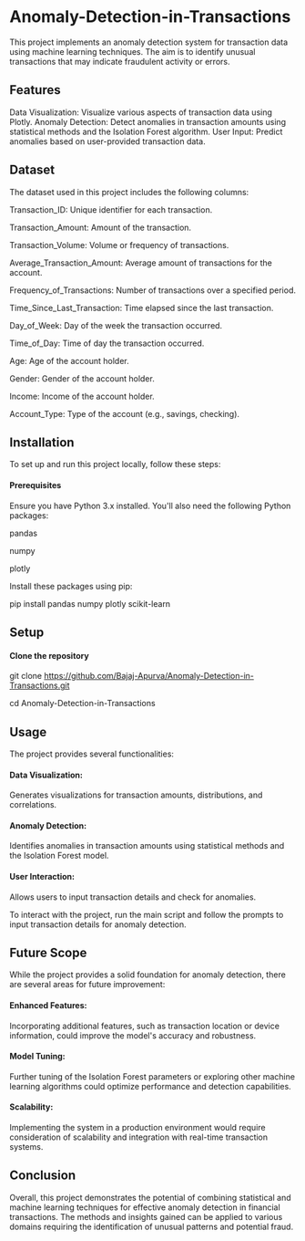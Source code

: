 # Anomaly-Detection-in-Transactions
This project implements an anomaly detection system for transaction data using machine learning techniques. The aim is to identify unusual transactions that may indicate fraudulent activity or errors.

## Features
Data Visualization: Visualize various aspects of transaction data using Plotly.
Anomaly Detection: Detect anomalies in transaction amounts using statistical methods and the Isolation Forest algorithm.
User Input: Predict anomalies based on user-provided transaction data.

## Dataset
The dataset used in this project includes the following columns:

Transaction_ID: Unique identifier for each transaction.

Transaction_Amount: Amount of the transaction.

Transaction_Volume: Volume or frequency of transactions.

Average_Transaction_Amount: Average amount of transactions for the account.

Frequency_of_Transactions: Number of transactions over a specified period.

Time_Since_Last_Transaction: Time elapsed since the last transaction.

Day_of_Week: Day of the week the transaction occurred.

Time_of_Day: Time of day the transaction occurred.

Age: Age of the account holder.

Gender: Gender of the account holder.

Income: Income of the account holder.

Account_Type: Type of the account (e.g., savings, checking).

## Installation
To set up and run this project locally, follow these steps:
#### Prerequisites
Ensure you have Python 3.x installed. You'll also need the following Python packages:

pandas

numpy

plotly

Install these packages using pip:

pip install pandas numpy plotly scikit-learn

## Setup
#### Clone the repository

git clone https://github.com/Bajaj-Apurva/Anomaly-Detection-in-Transactions.git

cd Anomaly-Detection-in-Transactions

## Usage
The project provides several functionalities:

#### Data Visualization:
Generates visualizations for transaction amounts, distributions, and correlations.

#### Anomaly Detection:
Identifies anomalies in transaction amounts using statistical methods and the Isolation Forest model.

#### User Interaction:
Allows users to input transaction details and check for anomalies.

To interact with the project, run the main script and follow the prompts to input transaction details for anomaly detection.

## Future Scope
While the project provides a solid foundation for anomaly detection, there are several areas for future improvement:

#### Enhanced Features:
Incorporating additional features, such as transaction location or device information, could improve the model's accuracy and robustness.

#### Model Tuning: 
Further tuning of the Isolation Forest parameters or exploring other machine learning algorithms could optimize performance and detection capabilities.

#### Scalability:
Implementing the system in a production environment would require consideration of scalability and integration with real-time transaction systems.

## Conclusion
Overall, this project demonstrates the potential of combining statistical and machine learning techniques for effective anomaly detection in financial transactions. The methods and insights gained can be applied to various domains requiring the identification of unusual patterns and potential fraud.
